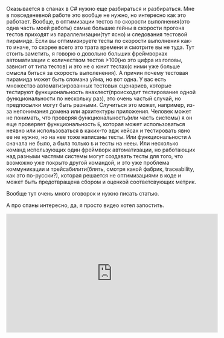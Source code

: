 ---
---
Оказывается в спанах в C# нужно еще разбираться и разбираться.
Мне в повседеневной работе это вообще не нужно, но интересно как это работает.
Вообще, в оптимизации тестов по скорости выполнения(это одна часть моей работы) самые большие гейны в скорости прогона тестов приходят из параллелизации(тут ясно) и следования тестовой пирамиде. 
Если вы оптимизируете тесты по скорости выполнения как-то иначе, то скорее всего это трата времени и смотрите вы не туда. Тут стоить заметить, я говорю о довольно больших фреймворках автоматизации с количеством тестов >100(но это цифра из головы, зависит от типа тестов) и это не о юнит тестах(с ними уже больше смысла биться за скорость выполенения). 
А причин почему тестовая пирамида может быть сломана уйма, но вот одна. У вас есть множество автоматизированных тестовых сценариев, которые тестируют функциональность внахлест(происходит тестирование одной функциональности по нескольку раз), это очень частый случай, но предпосылки могут быть разными. Случиться это может, например, из-за непонимания домена или архитектуры приложения. Человек может не понимать, что проверяя функциональность(или часть системы) `А` он еще проверяет функциональность `Б`, которая может использоваться неявно или использоваться в каких-то эдж кейсах и тестировать явно ее не нужно, но на нее тоже написаны тесты. Или функциональности `А` сначала не было, а была только `Б` и тесты на нееы. Или несколько команд использующих один фреймворк автоматизации, но работающих над разными частями системы могут создавать тесты для того, что возможно уже покрыто другой командой, и это уже проблема коммуникации и трейсабилити(блять, смотря какой фабрик, traceability, как это по-русски?), которая решается не оптимизациями в коде и может быть предотвращена сбором и оценкой соответсвующих метрик.

Вообще тут очень много оговорок и нужно писать статью. 

А про спаны интересно, да, я просто видео хотел запостить.
<iframe width="560" height="315" src="https://www.youtube.com/embed/Hb5QPFWm8i4?si=l14a47bhkCa83vH6" title="YouTube video player" frameborder="0" allow="accelerometer; autoplay; clipboard-write; encrypted-media; gyroscope; picture-in-picture; web-share" referrerpolicy="strict-origin-when-cross-origin" allowfullscreen></iframe>